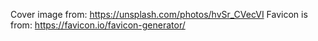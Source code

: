 Cover image from: https://unsplash.com/photos/hvSr_CVecVI
Favicon is from: https://favicon.io/favicon-generator/

